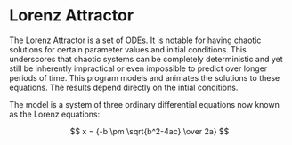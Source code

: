 # Lorenz Attractor

The Lorenz Attractor is a set of ODEs.  It is notable for having chaotic solutions for certain parameter values and initial conditions.  This underscores that chaotic systems can be completely deterministic and yet still be inherently impractical or even impossible to predict over longer periods of time.  This program models and animates the solutions to these equations.  The results depend directly on the intial conditions.


The model is a system of three ordinary differential equations now known as the Lorenz equations:

$$ x = {-b \pm \sqrt{b^2-4ac} \over 2a} $$
